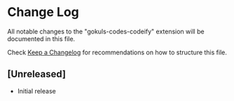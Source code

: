 # Change Log

All notable changes to the "gokuls-codes-codeify" extension will be documented in this file.

Check [Keep a Changelog](http://keepachangelog.com/) for recommendations on how to structure this file.

## [Unreleased]

- Initial release